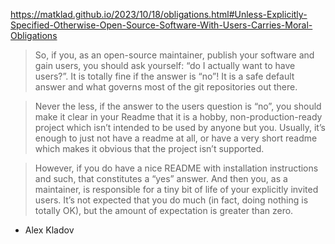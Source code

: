 https://matklad.github.io/2023/10/18/obligations.html#Unless-Explicitly-Specified-Otherwise-Open-Source-Software-With-Users-Carries-Moral-Obligations

> So, if you, as an open-source maintainer, publish your software and gain users, you should ask yourself: “do I actually want to have users?”. It is totally fine if the answer is “no”! It is a safe default answer and what governs most of the git repositories out there.

> Never the less, if the answer to the users question is “no”, you should make it clear in your Readme that it is a hobby, non-production-ready project which isn’t intended to be used by anyone but you. Usually, it’s enough to just not have a readme at all, or have a very short readme which makes it obvious that the project isn’t supported.

> However, if you do have a nice README with installation instructions and such, that constitutes a “yes” answer. And then you, as a maintainer, is responsible for a tiny bit of life of your explicitly invited users. It’s not expected that you do much (in fact, doing nothing is totally OK), but the amount of expectation is greater than zero.

- Alex Kladov